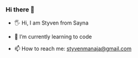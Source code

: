 ### Hi there 👋

- 🖐 Hi, I am Styven from Sayna
- 🌱 I’m currently learning to code

- 📫 How to reach me: styvenmanaja@gmail.com
